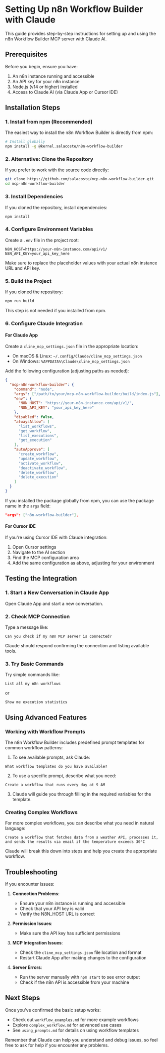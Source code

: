 # Setting Up n8n Workflow Builder with Claude

This guide provides step-by-step instructions for setting up and using the n8n Workflow Builder MCP server with Claude AI.

## Prerequisites

Before you begin, ensure you have:

1. An n8n instance running and accessible
2. An API key for your n8n instance
3. Node.js (v14 or higher) installed
4. Access to Claude AI (via Claude App or Cursor IDE)

## Installation Steps

### 1. Install from npm (Recommended)

The easiest way to install the n8n Workflow Builder is directly from npm:

```bash
# Install globally
npm install -g @kernel.salacoste/n8n-workflow-builder
```

### 2. Alternative: Clone the Repository

If you prefer to work with the source code directly:

```bash
git clone https://github.com/salacoste/mcp-n8n-workflow-builder.git
cd mcp-n8n-workflow-builder
```

### 3. Install Dependencies

If you cloned the repository, install dependencies:

```bash
npm install
```

### 4. Configure Environment Variables

Create a `.env` file in the project root:

```
N8N_HOST=https://your-n8n-instance.com/api/v1/
N8N_API_KEY=your_api_key_here
```

Make sure to replace the placeholder values with your actual n8n instance URL and API key.

### 5. Build the Project

If you cloned the repository:

```bash
npm run build
```

This step is not needed if you installed from npm.

### 6. Configure Claude Integration

#### For Claude App

Create a `cline_mcp_settings.json` file in the appropriate location:

- On macOS & Linux: `~/.config/Claude/cline_mcp_settings.json`
- On Windows: `%APPDATA%\Claude\cline_mcp_settings.json`

Add the following configuration (adjusting paths as needed):

```json
{
  "mcp-n8n-workflow-builder": {
    "command": "node",
    "args": ["/path/to/your/mcp-n8n-workflow-builder/build/index.js"],
    "env": {
      "N8N_HOST": "https://your-n8n-instance.com/api/v1/",
      "N8N_API_KEY": "your_api_key_here"
    },
    "disabled": false,
    "alwaysAllow": [
      "list_workflows",
      "get_workflow",
      "list_executions",
      "get_execution"
    ],
    "autoApprove": [
      "create_workflow",
      "update_workflow",
      "activate_workflow",
      "deactivate_workflow",
      "delete_workflow",
      "delete_execution"
    ]
  }
}
```

If you installed the package globally from npm, you can use the package name in the `args` field:

```json
"args": ["n8n-workflow-builder"],
```

#### For Cursor IDE

If you're using Cursor IDE with Claude integration:

1. Open Cursor settings
2. Navigate to the AI section
3. Find the MCP configuration area
4. Add the same configuration as above, adjusting for your environment

## Testing the Integration

### 1. Start a New Conversation in Claude App

Open Claude App and start a new conversation.

### 2. Check MCP Connection

Type a message like:

```
Can you check if my n8n MCP server is connected?
```

Claude should respond confirming the connection and listing available tools.

### 3. Try Basic Commands

Try simple commands like:

```
List all my n8n workflows
```

or

```
Show me execution statistics
```

## Using Advanced Features

### Working with Workflow Prompts

The n8n Workflow Builder includes predefined prompt templates for common workflow patterns:

1. To see available prompts, ask Claude:

```
What workflow templates do you have available?
```

2. To use a specific prompt, describe what you need:

```
Create a workflow that runs every day at 9 AM
```

3. Claude will guide you through filling in the required variables for the template.

### Creating Complex Workflows

For more complex workflows, you can describe what you need in natural language:

```
Create a workflow that fetches data from a weather API, processes it, and sends the results via email if the temperature exceeds 30°C
```

Claude will break this down into steps and help you create the appropriate workflow.

## Troubleshooting

If you encounter issues:

1. **Connection Problems**:
   - Ensure your n8n instance is running and accessible
   - Check that your API key is valid
   - Verify the N8N_HOST URL is correct

2. **Permission Issues**:
   - Make sure the API key has sufficient permissions

3. **MCP Integration Issues**:
   - Check the `cline_mcp_settings.json` file location and format
   - Restart Claude App after making changes to the configuration

4. **Server Errors**:
   - Run the server manually with `npm start` to see error output
   - Check if the n8n API is accessible from your machine

## Next Steps

Once you've confirmed the basic setup works:

- Check out `workflow_examples.md` for more example workflows
- Explore `complex_workflow.md` for advanced use cases
- See `using_prompts.md` for details on using workflow templates

Remember that Claude can help you understand and debug issues, so feel free to ask for help if you encounter any problems. 